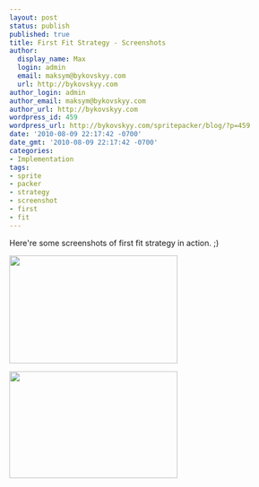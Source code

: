 ```yaml
---
layout: post
status: publish
published: true
title: First Fit Strategy - Screenshots
author:
  display_name: Max
  login: admin
  email: maksym@bykovskyy.com
  url: http://bykovskyy.com
author_login: admin
author_email: maksym@bykovskyy.com
author_url: http://bykovskyy.com
wordpress_id: 459
wordpress_url: http://bykovskyy.com/spritepacker/blog/?p=459
date: '2010-08-09 22:17:42 -0700'
date_gmt: '2010-08-09 22:17:42 -0700'
categories:
- Implementation
tags:
- sprite
- packer
- strategy
- screenshot
- first
- fit
---
```

<p>Here're some screenshots of first fit strategy in action. ;)</p>
<p><a href="http://bykovskyy.com/spritepacker/blog/wp-content/uploads/2010/08/sprite-sheet-opaque.png"><img class="aligncenter size-medium wp-image-460" title="sprite-sheet-opaque" src="http://bykovskyy.com/spritepacker/blog/wp-content/uploads/2010/08/sprite-sheet-opaque-300x193.png" alt="" width="300" height="193" /></a></p>
<p><a href="http://bykovskyy.com/spritepacker/blog/wp-content/uploads/2010/08/sprite-sheet-transparent.png"><img class="aligncenter size-medium wp-image-461" title="sprite-sheet-transparent" src="http://bykovskyy.com/spritepacker/blog/wp-content/uploads/2010/08/sprite-sheet-transparent-300x191.png" alt="" width="300" height="191" /></a></p>
